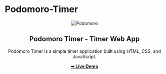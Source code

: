 # Podomoro-Timer
<div align="center">
  
  ![Podomoro](https://github.com/Zerobrofan/Podomoro-Timer/assets/100843256/c5fee40f-d89d-42f3-ba03-f3b889f290be)

  <h2 align="center">Podomoro Timer - Timer Web App</h2>

  Podomoro Timer is a simple timer application built using HTML, CSS, and JavaScript.

  <a href="https://zerobrofan.github.io/Podomoro-Timer/index.html"><strong>➥ Live Demo</strong></a>

</div>
